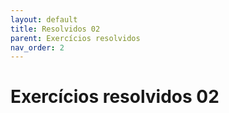 ```yaml
---
layout: default
title: Resolvidos 02
parent: Exercícios resolvidos
nav_order: 2
---
```


# Exercícios resolvidos 02

